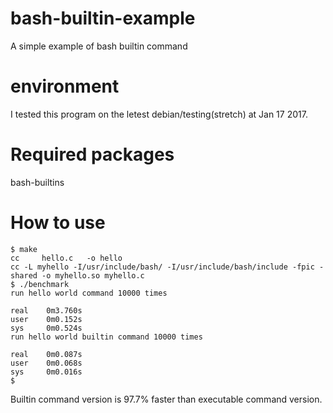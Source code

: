 # bash-builtin-example

A simple example of bash builtin command

# environment

I tested this program on the letest debian/testing(stretch) at Jan 17 2017.

# Required packages

bash-builtins

# How to use

```
$ make 
cc     hello.c   -o hello
cc -L myhello -I/usr/include/bash/ -I/usr/include/bash/include -fpic -shared -o myhello.so myhello.c
$ ./benchmark 
run hello world command 10000 times

real    0m3.760s
user    0m0.152s
sys     0m0.524s
run hello world builtin command 10000 times

real    0m0.087s 
user    0m0.068s 
sys     0m0.016s
$ 
```

Builtin command version is 97.7% faster than executable command version.
